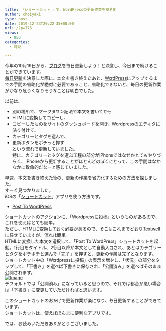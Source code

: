 ```yaml
---
title: 「ショートカット 」で、WordPressの更新作業を簡易化
author: choiyaki
type: post
date: 2019-12-23T20:22:35+00:00
url: /?p=776
views:
  - 856
categories:
  - 雑記

---
```

今年の10月19日から、[ブログ][1]を毎日更新しよう！と決意し、今日まで続けることができています。  
[毎日更新][2]を決意した際に、本文を書き終えたあと、[WordPress][3]にアップするまでの手間の省略化が絶対に必要であること、省略化できないと、毎日の更新作業がかなり危うくなりそうなことは明白でした。

以前は、

  * 別の場所で、マークダウン記法で本文を書いてから
  * HTMLに変換してコピーし、
  * コピーしたものをサイトのダッシュボードを開き、Wordpressのエディタに貼り付けて、
  * カテゴリーとタグを選んで、
  * 更新ボタンをポチッと押す  
    という流れで更新していました。  
    特に、カテゴリーとタグを選ぶ工程の部分がiPhoneではなぜかとてもやりづらく、iPhoneから更新することがほとんどのぼくにとって、この手間はなかなかに致命的だなーと感じていました。

早速、本文を書き終えた後の、更新の作業を省力化するための方法を探しました。  
すーぐ見つかりました。  
iOSの「[ショートカット][4]」アプリを使う方法です。

  * [Post To WordPress][5]

ショートカットのアクションに、「Wordpressに投稿」というものがあるので、これを使えばとても簡単。  
ただし、HTMLに変換しておく必要があるので、そこはこれまでどおり[Textwell][6]に任せていますが、流れは簡単。  
HTMLに変換した本文を選択して、「Post To WordPress」ショートカットを起動。1行目をタイトル、2行目以降が本文として自動入力され、あとはカテゴリーとタグをポチポチと選んで「完了」を押すと、更新の作業は完了となります。  
ショートカット中の「Wordpressに投稿」の表示を増やし、「状況」の部分をタップして、「下書き」を選べば下書きに保存され、「公開済み」を選べばそのまま公開されます。  
[![Image][7]][8]  
デフォルトでは「公開済み」になっていると思うので、それでは都合が悪い場合は「下書き」に変更していただければと思います。

このショートカットのおかげで更新作業が楽になり、毎日更新することができています。  
ショートカットは、使えばほんまに便利なアプリです。

では、お読みいただきありがとうございました。

<a href="https://apps.apple.com/jp/app/%E3%82%B7%E3%83%A7%E3%83%BC%E3%83%88%E3%82%AB%E3%83%83%E3%83%88/id915249334?uo=4&#038;at=7gIWFXQQ" target="itunes_store" style="display:inline-block;overflow:hidden;background:url(http://linkmaker.itunes.apple.com/htmlResources/assets//images/web/linkmaker/badge_appstore-sm.png) no-repeat;width:61px;height:15px;" rel="noopener noreferrer"></a>

 [1]: https://scrapbox.io/choiyaki-hondana/%E3%83%96%E3%83%AD%E3%82%B0
 [2]: https://scrapbox.io/choiyaki-hondana/%E6%AF%8E%E6%97%A5%E6%9B%B4%E6%96%B0
 [3]: https://scrapbox.io/choiyaki-hondana/Wordpress
 [4]: https://scrapbox.io/choiyaki-hondana/%E3%82%B7%E3%83%A7%E3%83%BC%E3%83%88%E3%82%AB%E3%83%83%E3%83%88
 [5]: https://www.icloud.com/shortcuts/2a69f9b194d3487b915a3c2bf8bef3f8
 [6]: https://scrapbox.io/choiyaki-hondana/Textwell
 [7]: https://gyazo.com/fe31d6a792d2cba3cc76166524b1409e/thumb/1000
 [8]: https://gyazo.com/fe31d6a792d2cba3cc76166524b1409e